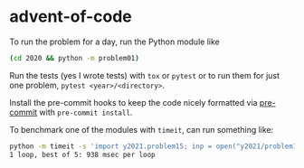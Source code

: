 # advent-of-code

To run the problem for a day, run the Python module like

```sh
(cd 2020 && python -m problem01)
```

Run the tests (yes I wrote tests) with `tox` or `pytest` or to run them for just
one problem, `pytest <year>/<directory>`.

Install the pre-commit hooks to keep the code nicely formatted via
[pre-commit](https://pre-commit.com/) with `pre-commit install`.

To benchmark one of the modules with `timeit`, can run something like:

```sh
python -m timeit -s 'import y2021.problem15; inp = open("y2021/problem15/input").read(-1).strip()' 'y2021.problem15.part1(inp)'
1 loop, best of 5: 938 msec per loop
```
